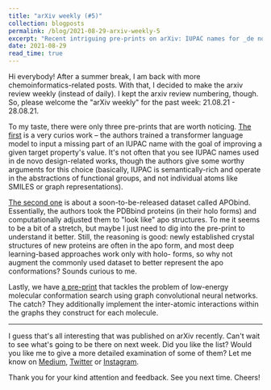 ```yaml
---
title: "arXiv weekly (#5)"
collection: blogposts
permalink: /blog/2021-08-29-arxiv-weekly-5
excerpt: "Recent intriguing pre-prints on arXiv: IUPAC names for _de novo_ generation, a database of _apo_ protein conformations, and more!"
date: 2021-08-29
read_time: true
---
```


Hi everybody! After a summer break, I am back with more chemoinformatics-related posts. With that, I decided to make the arxiv review weekly (instead of daily). I kept the arxiv review numbering, though. So, please welcome the "arXiv weekly" for the past week: 21.08.21 - 28.08.21.

To my taste, there were only three pre-prints that are worth noticing. [The first](https://arxiv.org/abs/2108.10307) is a very curios work – the authors trained a transformer language model to input a missing part of an IUPAC name with the goal of improving a given target property's value. It's not often that you see IUPAC names used in de novo design-related works, though the authors give some worthy arguments for this choice (basically, IUPAC is semantically-rich and operate in the abstractions of functional groups, and not individual atoms like SMILES or graph representations).

[The second one](https://arxiv.org/abs/2108.09926) is about a soon-to-be-released dataset called APObind. Essentially, the authors took the PDBbind proteins (in their holo forms) and computationally adjusted them to "look like" apo structures. To me it seems to be a bit of a stretch, but maybe I just need to dig into the pre-print to understand it better. Still, the reasoning is good: newly established crystal structures of new proteins are often in the apo form, and most deep learning-based approaches work only with holo- forms, so why not augment the commonly used dataset to better represent the apo conformations? Sounds curious to me.

Lastly, we have [a pre-print](https://arxiv.org/abs/2108.09637?context=physics) that tackles the problem of low-energy molecular conformation search using graph convolutional neural networks. The catch? They additionally implement the inter-atomic interactions within the graphs they construct for each molecule.


---

I guess that's all interesting that was published on arXiv recently. Can't wait to see what's going to be there on next week. Did you like the list? Would you like me to give a more detailed examination of some of them? Let me know on [Medium](https://medium.com/chemoinformatics), [Twitter](https://twitter.com/mdshev7) or [Instagram](https://www.instagram.com/chemoinfo/).

Thank you for your kind attention and feedback. See you next time. Cheers!
